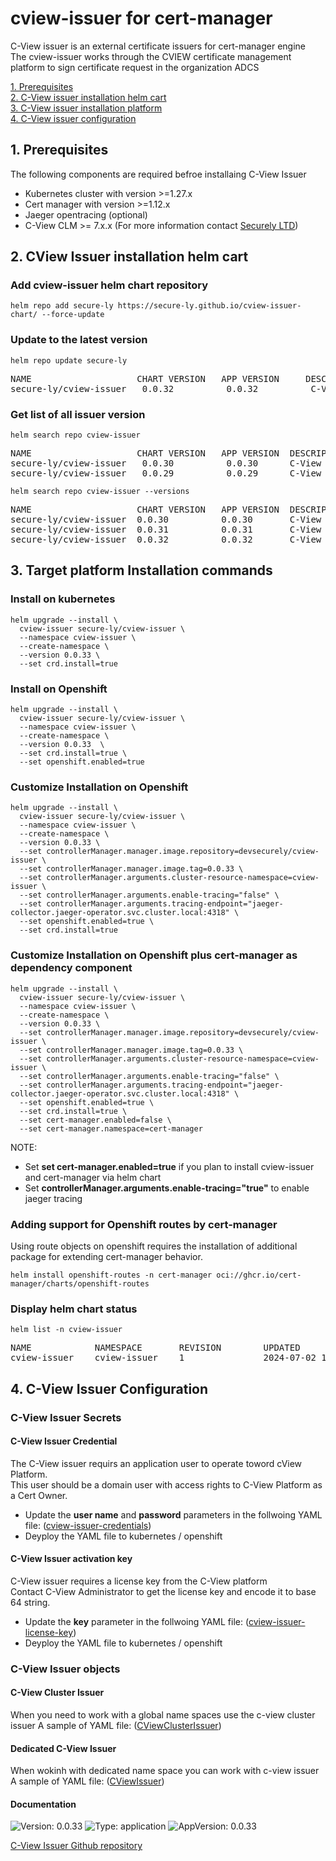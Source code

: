 # cview-issuer for cert-manager 

C-View issuer is an external certificate issuers for cert-manager engine <br />
The cview-issuer works through the CVIEW certificate management platform to sign certificate request in the organization ADCS 
    
[1. Prerequisites](#1-prerequisites) <br />
[2. C-View issuer installation helm cart](#2-cview-issuer-installation-helm-cart)<br />
[3. C-View issuer installation platform](#3-target-platform-installation-commands)<br />
[4. C-View issuer configuration](#4-c-view-issuer-configuration)<br />
        
## 1. Prerequisites 
The following components are required befroe installaing C-View Issuer 

- Kubernetes cluster with version >=1.27.x      
- Cert manager with version >=1.12.x 
- Jaeger opentracing (optional)
- C-View CLM >= 7.x.x (For more information contact [Securely LTD](https://www.secure-ly.com/contact-us-securely)) 

## 2. CView Issuer installation helm cart 

### Add cview-issuer helm chart repository
```console
helm repo add secure-ly https://secure-ly.github.io/cview-issuer-chart/ --force-update
```

### Update to the latest version 
```console
helm repo update secure-ly
```
<pre>
NAME                    CHART VERSION   APP VERSION     DESCRIPTION
secure-ly/cview-issuer   0.0.32          0.0.32          C-View issuser plugin for cert-manager
</pre>

### Get list of all issuer version
```console
helm search repo cview-issuer
```
<pre>
NAME                    CHART VERSION   APP VERSION  DESCRIPTION
secure-ly/cview-issuer   0.0.30          0.0.30      C-View issuser plugin for cert-manager
secure-ly/cview-issuer   0.0.29          0.0.29      C-View issuser plugin for cert-manager
</pre>

```console
helm search repo cview-issuer --versions 
```
<pre>
NAME                  	CHART VERSION	APP VERSION	 DESCRIPTION                           
secure-ly/cview-issuer	0.0.30       	0.0.30     	 C-View issuer plugin for cert-manager 
secure-ly/cview-issuer	0.0.31       	0.0.31     	 C-View issuer plugin for cert-manager     
secure-ly/cview-issuer	0.0.32       	0.0.32     	 C-View issuer plugin for cert-manager 
</pre>

## 3. Target platform Installation commands

### Install on kubernetes 

```console
helm upgrade --install \
  cview-issuer secure-ly/cview-issuer \
  --namespace cview-issuer \
  --create-namespace \
  --version 0.0.33 \
  --set crd.install=true
```
### Install on Openshift 

```console
helm upgrade --install \
  cview-issuer secure-ly/cview-issuer \
  --namespace cview-issuer \
  --create-namespace \
  --version 0.0.33  \
  --set crd.install=true \
  --set openshift.enabled=true
```
### Customize Installation on Openshift 

```console
helm upgrade --install \
  cview-issuer secure-ly/cview-issuer \
  --namespace cview-issuer \
  --create-namespace \
  --version 0.0.33 \
  --set controllerManager.manager.image.repository=devsecurely/cview-issuer \
  --set controllerManager.manager.image.tag=0.0.33 \
  --set controllerManager.arguments.cluster-resource-namespace=cview-issuer \
  --set controllerManager.arguments.enable-tracing="false" \
  --set controllerManager.arguments.tracing-endpoint="jaeger-collector.jaeger-operator.svc.cluster.local:4318" \
  --set openshift.enabled=true \
  --set crd.install=true
```

### Customize Installation on Openshift plus cert-manager as dependency component 

```console
helm upgrade --install \
  cview-issuer secure-ly/cview-issuer \
  --namespace cview-issuer \
  --create-namespace \
  --version 0.0.33 \
  --set controllerManager.manager.image.repository=devsecurely/cview-issuer \
  --set controllerManager.manager.image.tag=0.0.33 \
  --set controllerManager.arguments.cluster-resource-namespace=cview-issuer \
  --set controllerManager.arguments.enable-tracing="false" \
  --set controllerManager.arguments.tracing-endpoint="jaeger-collector.jaeger-operator.svc.cluster.local:4318" \
  --set openshift.enabled=true \
  --set crd.install=true \
  --set cert-manager.enabled=false \    
  --set cert-manager.namespace=cert-manager 
```

NOTE: <br/> 
- Set **set cert-manager.enabled=true** if you plan to install cview-issuer and cert-manager via helm chart
- Set **controllerManager.arguments.enable-tracing="true"** to enable jaeger tracing 

### Adding support for Openshift routes by cert-manager 
Using route objects on openshift requires the installation of additional package for extending cert-manager behavior.

```console
helm install openshift-routes -n cert-manager oci://ghcr.io/cert-manager/charts/openshift-routes
```

### Display helm chart status

```console
helm list -n cview-issuer
```
<pre>
NAME            NAMESPACE       REVISION        UPDATED                                         STATUS          CHART                   APP VERSION
cview-issuer    cview-issuer    1               2024-07-02 17:31:20.172857068 +0200 CEST        deployed        cview-issuer-0.0.32     0.0.32
</pre>

## 4. C-View Issuer Configuration

### C-View Issuer Secrets 

#### C-View Issuer Credential 

The C-View issuer requirs an application user  to operate toword cView Platform. <br />
This user should be a domain user with access rights to C-View Platform as a Cert Owner.<br />

- Update the **user name** and **password** parameters in the follwoing YAML file: ([cview-issuer-credentials](https://github.com/secure-ly/cview-issuer-chart/tree/main/examples/secrets/cview-issuer-credentials.yaml))
- Deyploy the YAML file to kubernetes / openshift 
  
#### C-View Issuer activation key

C-View issuer requires a license key from the C-View platform <br /> 
Contact C-View Administrator to get the license key and encode it to base 64 string. <br />

- Update the **key** parameter in the follwoing YAML file: ([cview-issuer-license-key](https://github.com/secure-ly/cview-issuer-chart/tree/main/examples/secrets/cview-issuer-license-key.yaml))
- Deyploy the YAML file to kubernetes / openshift

### C-View Issuer objects
        
#### C-View Cluster Issuer 
When you need to work with a global name spaces use the c-view cluster issuer 
A sample of YAML file: ([CViewClusterIssuer](https://github.com/secure-ly/cview-issuer-chart/tree/main/examples/issuers/CViewClusterIssuer.yaml))

#### Dedicated C-View Issuer 
When wokinh with dedicated name space you can work with c-view issuer 
A sample of YAML file: ([CViewIssuer](https://github.com/secure-ly/cview-issuer-chart/tree/main/examples/issuers/CViewIssuer.yaml))

#### Documentation

![Version: 0.0.33](https://img.shields.io/badge/Version-0.0.33-informational?style=flat-square) ![Type: application](https://img.shields.io/badge/Type-application-informational?style=flat-square) ![AppVersion: 0.0.33](https://img.shields.io/badge/AppVersion-0.0.33-informational?style=flat-square)

[C-View Issuer Github repository](https://github.com/secure-ly/cview-issuer-chart/)

